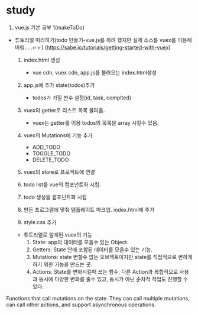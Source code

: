 # study
1. vue.js 기본 공부 1(makeToDo)
- 튜토리얼 따라하기(todo 만들기-vue.js를 하려 했지만 실제 소스틑 vuex를 이용해 버림.....ㅠㅠ)
  (https://sabe.io/tutorials/getting-started-with-vuex)
  
  1. index.html 생성
      - vue cdn, vuex cdn, app.js를 불러오는 index.html생성

  2. app.js에 추가 state(todos)추가
      - todos가 가질 변수 설정(id, task, complted)
  
  3. vuex의 getter로 리스트 목록 불러옴.
      - vuex는 getter를 이용 todos의 목록을 array 시킬수 있음.

  4. vuex의 Mutations에 기능 추가
      - ADD_TODO
      - TOGGLE_TODO
      - DELETE_TODO 
  5. vuex의 store로 프로젝트에 연결
  6. todo list를 vue의 컴포넌트화 시킴.
  7. todo 생성을 컴포넌트화 시킴
  8. 만든 프로그램에 맞춰 템플레이트 마크업. index.html에 추가
  9. style.css 추가
  
  - 튜토리얼로 알게된 vuex의 기능
      1. State: app의 대이터를 모을수 있는 Object.
      2. Getters: State 안에 포함된 데이터를 모을수 있는 기능.
      3. Mutations: state 변할수 없는 오브젝트이지만 state를 직접적으로 변하게 하기 위한 기능을 만드는 곳.
      4. Actions: State를 변화시킬때 쓰는 함수. 다른 Action과 복합적으로 사용과 동시에 다양한 변화를 줄수 있고, 동시가 아닌 순차적 작업도 진행할 수 있다.
  




Functions that call mutations on the state.
They can call multiple mutations, can call other actions, and support asynchronous operations.
